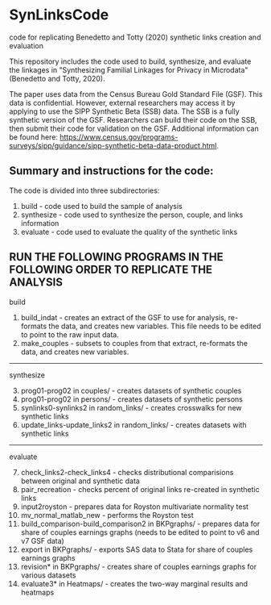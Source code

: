 # SynLinksCode
code for replicating Benedetto and Totty (2020) synthetic links creation and evaluation


This repository includes the code used to build, synthesize, and evaluate the linkages in "Synthesizing Familial Linkages for Privacy in Microdata" (Benedetto and Totty, 2020). 

The paper uses data from the Census Bureau Gold Standard File (GSF). This data is confidential. However, external researchers may access it by applying to use the SIPP Synthetic Beta (SSB) data. The SSB is a fully synthetic version of the GSF. Researchers can build their code on the SSB, then submit their code for validation on the GSF. Additional information can be found here: https://www.census.gov/programs-surveys/sipp/guidance/sipp-synthetic-beta-data-product.html.



Summary and instructions for the code:
-----
The code is divided into three subdirectories:

1. build - code used to build the sample of analysis
2. synthesize - code used to synthesize the person, couple, and links information
3. evaluate - code used to evaluate the quality of the synthetic links


RUN THE FOLLOWING PROGRAMS IN THE FOLLOWING ORDER TO REPLICATE THE ANALYSIS
-----
build

1. build_indat - creates an extract of the GSF to use for analysis, re-formats the data, 
	and creates new variables. This file needs to be edited to point to the raw 
	input data.
2. make_couples - subsets to couples from that extract, re-formats the data, and 
	creates new variables.


-----
synthesize

3. prog01-prog02 in couples/ - creates datasets of synthetic couples
4. prog01-prog02 in persons/ - creates datasets of synthetic persons
5. synlinks0-synlinks2 in random_links/ - creates crosswalks for new synthetic links
6. update_links-update_links2 in random_links/ - creates datasets with synthetic links


-----
evaluate

7. check_links2-check_links4 - checks distributional comparisions between original and 
	synthetic data
8. pair_recreation - checks percent of original links re-created in synthetic links
9. input2royston - prepares data for Royston multivariate normality test
10. mv_normal_matlab_new - performs the Royston test
11. build_comparison-build_comparison2 in BKPgraphs/ - prepares data for share of 
	couples earnings graphs (needs to be edited to point to v6 and v7 GSF data)
12. export in BKPgraphs/ - exports SAS data to Stata for share of couples earnings graphs
13. revision* in BKPgraphs/ - creates share of couples earnings graphs for various datasets
14. evaluate3* in Heatmaps/ - creates the two-way marginal results and heatmaps
